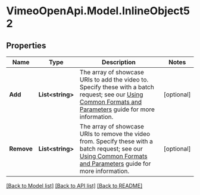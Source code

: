 # VimeoOpenApi.Model.InlineObject52
## Properties

Name | Type | Description | Notes
------------ | ------------- | ------------- | -------------
**Add** | **List&lt;string&gt;** | The array of showcase URIs to add the video to. Specify these with a batch request; see our [Using Common Formats and Parameters](https://developer.vimeo.com/api/common-formats#working-with-batch-requests) guide for more information. | [optional] 
**Remove** | **List&lt;string&gt;** | The array of showcase URIs to remove the video from. Specify these with a batch request; see our [Using Common Formats and Parameters](https://developer.vimeo.com/api/common-formats#working-with-batch-requests) guide for more information. | [optional] 

[[Back to Model list]](../README.md#documentation-for-models) [[Back to API list]](../README.md#documentation-for-api-endpoints) [[Back to README]](../README.md)

